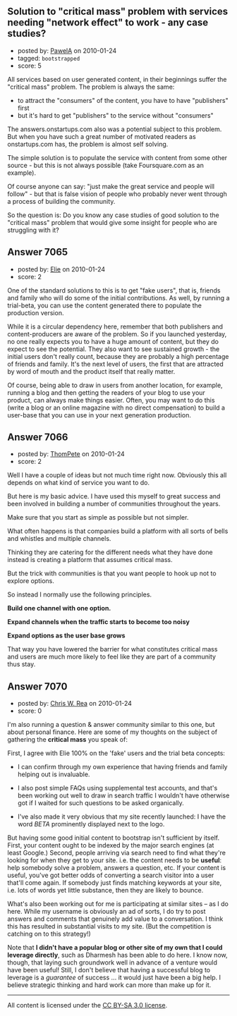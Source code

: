 ## Solution to "critical mass" problem with services needing "network effect" to work - any case studies?

- posted by: [PawelA](https://stackexchange.com/users/-1/2318-pawela) on 2010-01-24
- tagged: `bootstrapped`
- score: 5

All services based on user generated content, in their beginnings suffer the "critical mass" problem. The problem is always the same:

 - to attract the "consumers" of the content, you have to have "publishers" first
 - but it's hard to get "publishers" to the service without "consumers"

The answers.onstartups.com also was a potential subject to this problem. But when you have such a great number of motivated readers as onstartups.com has, the problem is almost self solving.

The simple solution is to populate the service with content from some other source - but this is not always possible (take Foursquare.com as an example).

Of course anyone can say: "just make the great service and people will follow" - but that is false vision of people who probably never went through a process of building the community.

So the question is: Do you know any case studies of good solution to the "critical mass" problem that would give some insight for people who are struggling with it?


 


## Answer 7065

- posted by: [Elie](https://stackexchange.com/users/-1/1752-elie) on 2010-01-24
- score: 2

One of the standard solutions to this is to get "fake users", that is, friends and family who will do some of the initial contributions. As well, by running a trial-beta, you can use the content generated there to populate the production version.

While it is a circular dependency here, remember that both publishers and content-producers are aware of the problem. So if you launched yesterday, no one really expects you to have a huge amount of content, but they do expect to see the potential. They also want to see sustained growth - the initial users don't really count, because they are probably a high percentage of friends and family. It's the next level of users, the first that are attracted by word of mouth and the product itself that really matter.

Of course, being able to draw in users from another location, for example, running a blog and then getting the readers of your blog to use your product, can always make things easier. Often, you may want to do this (write a blog or an online magazine with no direct compensation) to build a user-base that you can use in your next generation production.


## Answer 7066

- posted by: [ThomPete](https://stackexchange.com/users/-1/1186-thompete) on 2010-01-24
- score: 2

Well I have a couple of ideas but not much time right now. Obviously this all depends on what kind of service you want to do.

But here is my basic advice. I have used this myself to great success and been involved in building a number of communities throughout the years.

Make sure that you start as simple as possible but not simpler. 

What often happens is that companies build a platform with all sorts of bells and whistles and multiple channels. 

Thinking they are catering for the different needs what they have done instead is creating a platform that assumes critical mass. 

But the trick with communities is that you want people to hook up not to explore options.

So instead I normally use the following principles.

**Build one channel with one option.**

**Expand channels when the traffic starts to become too noisy**

**Expand options as the user base grows**

That way you have lowered the barrier for what constitutes critical mass and users are much more likely to feel like they are part of a community thus stay.




## Answer 7070

- posted by: [Chris W. Rea](https://stackexchange.com/users/-1/953-chris-w-rea) on 2010-01-24
- score: 0


I'm also running a question & answer community similar to this one, but about personal finance.  Here are some of my thoughts on the subject of gathering the **critical mass** you speak of:

First, I agree with Elie 100% on the 'fake' users and the trial beta concepts:

- I can confirm through my own experience that having friends and family helping out is invaluable.

- I also post simple FAQs using supplemental test accounts, and that's been working out well to draw in search traffic I wouldn't have otherwise got if I waited for such questions to be asked organically.

- I've also made it very obvious that my site recently launched:   I have the word *BETA* prominently displayed next to the logo.

But having some good initial content to bootstrap isn't sufficient by itself.  First, your content ought to be indexed by the major search engines (at least Google.)  Second, people arriving via search need to find what they're looking for when they get to your site.  i.e. the content needs to be **useful**: help somebody solve a problem, answers a question, etc.  If your content is useful, you've got better odds of converting a search visitor into a user that'll come again.  If somebody just finds matching keywords at your site, i.e. lots of words yet little substance, then they are likely to bounce.

What's also been working out for me is participating at similar sites &ndash; as I do here. While my username is obviously an ad of sorts, I do try to post answers and comments that genuinely add value to a conversation.  I think this has resulted in substantial visits to my site.  (But the competition is catching on to this strategy!)

Note that **I didn't have a popular blog or other site of my own that I could leverage directly**, such as Dharmesh has been able to do here.  I know now, though, that laying such groundwork well in advance of a venture would have been useful!  Still, I don't believe that having a successful blog to leverage is a *guarantee* of success ... it would just have been a big help.  I believe strategic thinking and hard work can more than make up for it.




---

All content is licensed under the [CC BY-SA 3.0 license](https://creativecommons.org/licenses/by-sa/3.0/).

